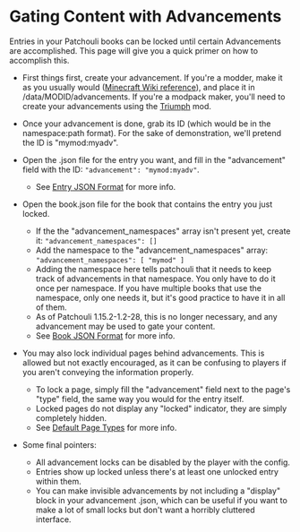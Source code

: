 # Gating Content with Advancements

Entries in your Patchouli books can be locked until certain Advancements are accomplished. This page will give you a quick primer on how to accomplish this.

* First things first, create your advancement. If you're a modder, make it as you usually would ([Minecraft Wiki reference](https://minecraft.gamepedia.com/Advancements)), and place it in /data/MODID/advancements. If you're a modpack maker, you'll need to create your advancements using the [Triumph](https://minecraft.curseforge.com/projects/triumph) mod.

* Once your advancement is done, grab its ID (which would be in the namespace:path format). For the sake of demonstration, we'll pretend the ID is "mymod:myadv".

* Open the .json file for the entry you want, and fill in the "advancement" field with the ID: `"advancement": "mymod:myadv"`. 
    * See [Entry JSON Format](/docs/patchouli-basics/entry-json) for more info.

* Open the book.json file for the book that contains the entry you just locked. 
    * If the the "advancement_namespaces" array isn't present yet, create it: `"advancement_namespaces": []`
    * Add the namespace to the "advancement_namespaces" array: `"advancement_namespaces": [ "mymod" ]`
    * Adding the namespace here tells patchouli that it needs to keep track of advancements in that namespace. You only have to do it once per namespace. If you have multiple books that use the namespace, only one needs it, but it's good practice to have it in all of them.
    * As of Patchouli 1.15.2-1.2-28, this is no longer necessary, and any advancement may be used to gate your content.
    * See [Book JSON Format](/docs/patchouli-basics/book-json) for more info.

* You may also lock individual pages behind advancements. This is allowed but not exactly encouraged, as it can be confusing to players if you aren't conveying the information properly.
    * To lock a page, simply fill the "advancement" field next to the page's "type" field, the same way you would for the entry itself.
    * Locked pages do not display any "locked" indicator, they are simply completely hidden.
    * See [Default Page Types](/docs/patchouli-basics/page-types) for more info.

* Some final pointers:
    * All advancement locks can be disabled by the player with the config.
    * Entries show up locked unless there's at least one unlocked entry within them.
    * You can make invisible advancements by not including a "display" block in your advancement .json, which can be useful if you want to make a lot of small locks but don't want a horribly cluttered interface.
